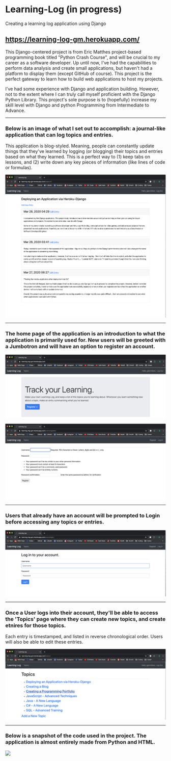 # Learning-Log (in progress)
Creating a learning log application using Django

https://learning-log-gm.herokuapp.com/
-----------------------------------------------------------------------------------------------------------------------

This Django-centered project is from Eric Matthes project-based programming book titled "Python Crash Course", and will be crucial to my career as a software developer. Up until now, I've had the capabilities to perform data analysis and create small applications, but haven't had a platform to display them (except GitHub of course). This project is the perfect gateway to learn how to build web applications to host my projects.

I've had some experience with Django and application building. However, not to the extent where I can truly call myself proficient with the Django Python Library. This project's sole purpose is to (hopefully) increase my skill level with Django and python Programming from Intermediate to Advance.

-----------------------------------------------------------------------------------------------------------------------

### Below is an image of what I set out to accomplish: a journal-like application that can log topics and entries.

This application is blog-styled. Meaning, people can constantly update things that they've learned by logging (or blogging) their topics and entries based on what they learned. This is a perfect way to (1) keep tabs on lessons, and (2) write down any key pieces of information (like lines of code or formulas).

![](images/image1.png)

-----------------------------------------------------------------------------------------------------------------------

### The home page of the application is an introduction to what the application is primarily used for. New users will be greeted with a Jumbotron and will have an option to register an account.

![](images/image20.png)

![](images/image3.png)

-----------------------------------------------------------------------------------------------------------------------

### Users that already have an account will be prompted to Login before accessing any topics or entries.

![](images/image4.png)

-----------------------------------------------------------------------------------------------------------------------

### Once a User logs into their account, they'll be able to access the 'Topics' page where they can create new topics, and create etnires for those topics. 

Each entry is timestamped, and listed in reverse chronological order. Users will also be able to edit these entries.

![](images/image5.png)

-----------------------------------------------------------------------------------------------------------------------

### Below is a snapshot of the code used in the project. The application is almost entirely made from Python and HTML.

![](images/image6.png)
